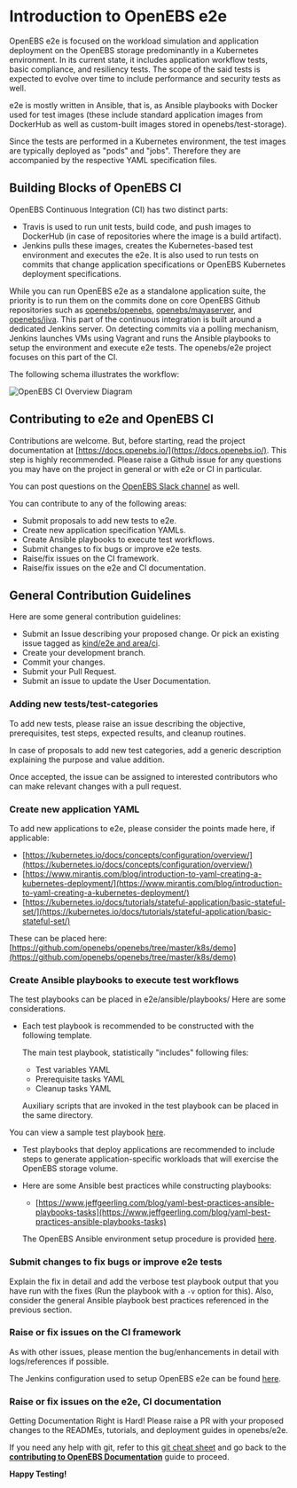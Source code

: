 # Introduction to OpenEBS e2e

OpenEBS e2e is focused on the workload simulation and application deployment on the OpenEBS storage predominantly in a Kubernetes environment. In its current state, it includes application workflow tests, basic compliance, and resiliency tests. The scope of the said tests is expected to evolve over time to include performance and security tests as well.

e2e is mostly written in Ansible, that is, as Ansible playbooks with Docker used for test images (these include standard application images from DockerHub as well as custom-built images stored in openebs/test-storage).

Since the tests are performed in a Kubernetes environment, the test images are typically deployed as "pods" and "jobs". Therefore they are accompanied by the respective YAML specification files.

## Building Blocks of OpenEBS CI

OpenEBS Continuous Integration (CI) has two distinct parts:

- Travis is used to run unit tests, build code, and push images to DockerHub (in case of repositories where the image is a build artifact).
- Jenkins pulls these images, creates the Kubernetes-based test environment and executes the e2e. It is also used to run tests on commits that change application specifications or OpenEBS Kubernetes deployment specifications.

While you can run OpenEBS e2e as a standalone application suite, the priority is to run them on the commits done on core OpenEBS Github repositories such as [openebs/openebs](https://github.com/openebs/openebs), [openebs/mayaserver](https://github.com/openebs/mayaserver), and [openebs/jiva](https://github.com/openebs/jiva). This part of the continuous integration is built around a dedicated Jenkins server. On detecting commits via a polling mechanism, Jenkins launches VMs using Vagrant and runs the Ansible playbooks to setup the environment and execute e2e tests. The openebs/e2e project focuses on this part of the CI.

The following schema illustrates the workflow:

![OpenEBS CI Overview Diagram](../documentation/source/_static/OpenEBS_CI_Workflow.png)

## Contributing to e2e and OpenEBS CI

Contributions are welcome. But, before starting, read the project documentation at [https://docs.openebs.io/](https://docs.openebs.io/). This step is highly recommended. Please raise a Github issue for any questions you may have on the project in general or with e2e or CI in particular.

You can post questions on the [OpenEBS Slack channel](http://slack.openebs.io/) as well.

You can contribute to any of the following areas:

- Submit proposals to add new tests to e2e.
- Create new application specification YAMLs.
- Create Ansible playbooks to execute test workflows.
- Submit changes to fix bugs or improve e2e tests.
- Raise/fix issues on the CI framework.
- Raise/fix issues on the e2e and CI documentation.

## General Contribution Guidelines

Here are some general contribution guidelines:

- Submit an Issue describing your proposed change. Or pick an existing issue tagged as [kind/e2e and area/ci](https://github.com/openebs/openebs/issues?q=is%3Aopen+is%3Aissue+label%3Akind%2Fe2e+label%3Aarea%2Fci).
- Create your development branch.
- Commit your changes.
- Submit your Pull Request.
- Submit an issue to update the User Documentation.

### Adding new tests/test-categories

To add new tests, please raise an issue describing the objective, prerequisites, test steps, expected results, and cleanup routines.

In case of proposals to add new test categories, add a generic description explaining the purpose and value addition.

Once accepted, the issue can be assigned to interested contributors who can make relevant changes with a pull request.

### Create new application YAML

To add new applications to e2e, please consider the points made here, if applicable: 

- [https://kubernetes.io/docs/concepts/configuration/overview/](https://kubernetes.io/docs/concepts/configuration/overview/)
- [https://www.mirantis.com/blog/introduction-to-yaml-creating-a-kubernetes-deployment/](https://www.mirantis.com/blog/introduction-to-yaml-creating-a-kubernetes-deployment/)
- [https://kubernetes.io/docs/tutorials/stateful-application/basic-stateful-set/](https://kubernetes.io/docs/tutorials/stateful-application/basic-stateful-set/)

These can be placed here: [https://github.com/openebs/openebs/tree/master/k8s/demo](https://github.com/openebs/openebs/tree/master/k8s/demo)

### Create Ansible playbooks to execute test workflows

The test playbooks can be placed in e2e/ansible/playbooks/<test-category>
Here are some considerations.

- Each test playbook is recommended to be constructed with the following template.

  The main test playbook, statistically "includes" following files:

  - Test variables YAML
  - Prerequisite tasks YAML
  - Cleanup tasks YAML
  
  Auxiliary scripts that are invoked in the test playbook can be placed in the same directory.

 You can view a sample test playbook [here](https://github.com/openebs/openebs/tree/master/e2e/ansible/playbooks/hyperconverged/test-k8s-percona-mysql-pod).

- Test playbooks that deploy applications are recommended to include steps to generate application-specific workloads that
  will exercise the OpenEBS storage volume.
  
- Here are some Ansible best practices while constructing playbooks:

  - [https://www.jeffgeerling.com/blog/yaml-best-practices-ansible-playbooks-tasks](https://www.jeffgeerling.com/blog/yaml-best-practices-ansible-playbooks-tasks)
  
  The OpenEBS Ansible environment setup procedure is provided [here](https://github.com/openebs/openebs/blob/master/e2e/ansible/openebs-on-premise-deployment-guide.md).
  
### Submit changes to fix bugs or improve e2e tests

Explain the fix in detail and add the verbose test playbook output that you have run with the fixes (Run the playbook with a `-v` option for this). Also, consider the general Ansible playbook best practices referenced in the previous section.

### Raise or fix issues on the CI framework

As with other issues, please mention the bug/enhancements in detail with logs/references if possible.

The Jenkins configuration used to setup OpenEBS e2e can be found [here](https://github.com/openebs/openebs/blob/master/e2e/jenkins/README.md).

### Raise or fix issues on the e2e, CI documentation

Getting Documentation Right is Hard! Please raise a PR with your proposed changes to the READMEs, tutorials, and deployment guides in openebs/e2e.

If you need any help with git, refer to this [git cheat sheet](./git-cheatsheet.md) and go back to the [**contributing to OpenEBS Documentation**](../CONTRIBUTING.md) guide to proceed.

**Happy Testing!**
